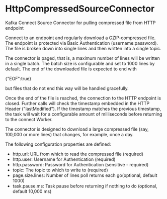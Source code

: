 # HttpCompressedSourceConnector
Kafka Connect Source Connector for pulling compressed file from HTTP endpoint

Connect to an endpoint and regularly download a GZIP-compressed file.
The endpoint is protected via Basic Authentication (username:password). 
The file is broken down into single lines and then written into a single topic.

The connector is paged, that is, a maximum number of lines will be written in a single batch. The batch size is configurable and set to 1000 lines by default.
The end of the downloaded file is expected to end with 

  {"EOF":true} 
  
but files that do not end this way will be handled gracefully. 

Once the end of the file is reached, the connection to the HTTP endpoint is closed. 
Further calls will check the timestamp embedded in the HTTP Header ("lastModified"). 
If the timestamp matches the previous timestamp, the task will wait for a configurable amount of milliseconds before returning to the connect Worker.

The connector is designed to download a large compressed file (say, 100,000 or more lines) that changes, for example, once a day.

The following configuration properties are defined:

- http.url: URL from which to read the compressed file (required)
- http.user: Username for Authentication (required)
- http.password: Password for Authentication (sensitive - required)
- topic: The topic to which to write to (required)
- page.size.lines: Number of lines poll returns each go(optional, default 1000)
- task.pause.ms: Task pause before returning if nothing to do (optional, default 10,000 ms)

